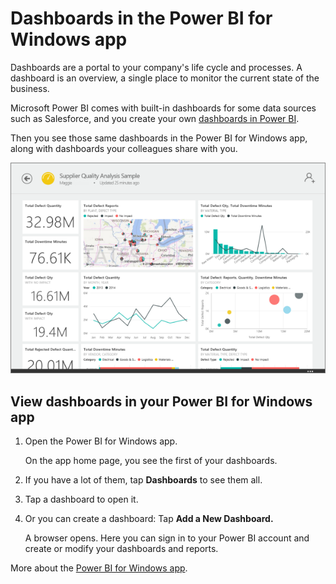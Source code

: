 <properties 
   pageTitle="Dashboards in the Power BI for Windows app"
   description="Dashboards in the Power BI for Windows app"
   services="powerbi" 
   documentationCenter="" 
   authors="maggiesMSFT" 
   manager="mblythe" 
   backup=""
   editor=""
   tags=""
   qualityFocus="no"
   qualityDate=""/>
 
<tags
   ms.service="powerbi"
   ms.devlang="NA"
   ms.topic="article"
   ms.tgt_pltfrm="NA"
   ms.workload="powerbi"
   ms.date="02/18/2016"
   ms.author="maggies"/>

# Dashboards in the Power BI for Windows app

Dashboards are a portal to your company's life cycle and processes. A dashboard is an overview, a single place to monitor the current state of the business.

Microsoft Power BI comes with built-in dashboards for some data sources such as Salesforce, and you create your own [dashboards in Power BI](powerbi-service-dashboards.md).

Then you see those same dashboards in the Power BI for Windows app, along with dashboards your colleagues share with you.

![](media/powerbi-mobile-dashboards-in-the-windows-app/PBI_WinAppDash.png)

## View dashboards in your Power BI for Windows app

1.  Open the Power BI for Windows app.

    On the app home page, you see the first of your dashboards.

2.  If you have a lot of them, tap **Dashboards** to see them all.

3.  Tap a dashboard to open it.

4.  Or you can create a dashboard: Tap **Add a New Dashboard.** 

    A browser opens. Here you can sign in to your Power BI account and create or modify your dashboards and reports.


More about the [Power BI for Windows app](powerbi-service-windows-app-get-started.md).

